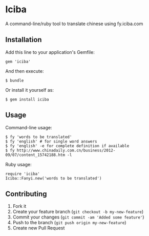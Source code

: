 # Iciba

A command-line/ruby tool to translate chinese using fy.iciba.com

## Installation

Add this line to your application's Gemfile:

    gem 'iciba'

And then execute:

    $ bundle

Or install it yourself as:

    $ gem install iciba

## Usage

Command-line usage:

    $ fy 'words to be translated'
    $ fy 'english' # for single word answers
    $ fy 'english' -e for complete definition if available
    $ fy http://www.chinadaily.com.cn/business/2012-09/07/content_15742188.htm -l
    
Ruby usage:
    
    require 'iciba'
    Iciba::Fanyi.new('words to be translated')

## Contributing

1. Fork it
2. Create your feature branch (`git checkout -b my-new-feature`)
3. Commit your changes (`git commit -am 'Added some feature'`)
4. Push to the branch (`git push origin my-new-feature`)
5. Create new Pull Request
